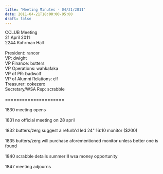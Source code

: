 ```yaml
---
title: "Meeting Minutes - 04/21/2011"
date: 2011-04-21T18:00:00-05:00
draft: false
---
```


CCLUB Meeting<br />
21 April 2011<br />
2244 Kohrman Hall<br />
<br />
President: rancor<br />
VP: dwight<br />
VP Finance: butters<br />
VP Operations: wahkafaka<br />
VP of PR: badwolf<br />
VP of Alumni Relations: elf<br />
Treasurer: cokezero<br />
Secretary/WSA Rep: scrabble<br />
<br />
=====================<br />
<br />
1830 meeting opens<br />
<br />
1831 no official meeting on 28 april<br />
<br />
1832 butters/zerg suggest a refurb'd led 24" 16:10 monitor ($200)<br />
<br />
1835 butters/zerg will purchase aforementioned monitor unless better one is found<br />
<br />
1840 scrabble details summer II wsa money opportunity<br />
<br />
1847 meeting adjourns<br />
